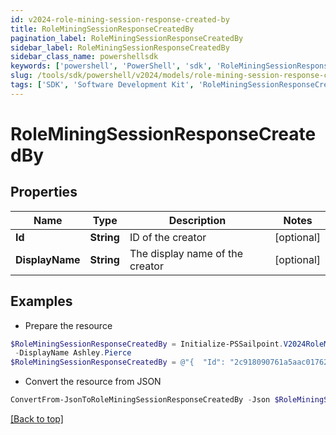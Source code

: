 ```yaml
---
id: v2024-role-mining-session-response-created-by
title: RoleMiningSessionResponseCreatedBy
pagination_label: RoleMiningSessionResponseCreatedBy
sidebar_label: RoleMiningSessionResponseCreatedBy
sidebar_class_name: powershellsdk
keywords: ['powershell', 'PowerShell', 'sdk', 'RoleMiningSessionResponseCreatedBy', 'V2024RoleMiningSessionResponseCreatedBy'] 
slug: /tools/sdk/powershell/v2024/models/role-mining-session-response-created-by
tags: ['SDK', 'Software Development Kit', 'RoleMiningSessionResponseCreatedBy', 'V2024RoleMiningSessionResponseCreatedBy']
---
```



# RoleMiningSessionResponseCreatedBy

## Properties

Name | Type | Description | Notes
------------ | ------------- | ------------- | -------------
**Id** | **String** | ID of the creator | [optional] 
**DisplayName** | **String** | The display name of the creator | [optional] 

## Examples

- Prepare the resource
```powershell
$RoleMiningSessionResponseCreatedBy = Initialize-PSSailpoint.V2024RoleMiningSessionResponseCreatedBy  -Id 2c918090761a5aac0176215c46a62d58 `
 -DisplayName Ashley.Pierce
$RoleMiningSessionResponseCreatedBy = @"{  "Id": "2c918090761a5aac0176215c46a62d58", "DisplayName": "Ashley.Pierce" }"@
```

- Convert the resource from JSON
```powershell
ConvertFrom-JsonToRoleMiningSessionResponseCreatedBy -Json $RoleMiningSessionResponseCreatedBy
```


[[Back to top]](#) 

